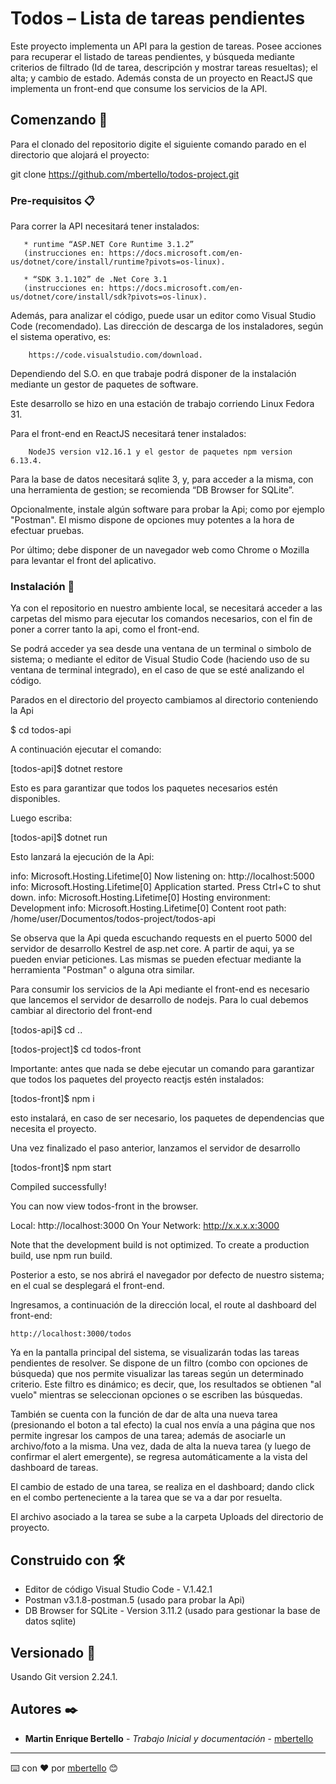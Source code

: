 ﻿
# Todos – Lista de tareas pendientes

Este proyecto implementa un API para la gestion de tareas. Posee acciones para recuperar el listado de tareas pendientes, y búsqueda mediante criterios de filtrado (Id de tarea, descripción y mostrar tareas resueltas); el alta; y cambio de estado. Además consta de un proyecto en ReactJS que implementa un front-end que consume los servicios de la API.


## Comenzando 🚀

Para el clonado del repositorio digite el siguiente comando parado en el directorio que alojará el proyecto:

git clone https://github.com/mbertello/todos-project.git


### Pre-requisitos 📋

Para correr la API necesitará tener instalados: 

       * runtime “ASP.NET Core Runtime 3.1.2” 
       (instrucciones en: https://docs.microsoft.com/en-us/dotnet/core/install/runtime?pivots=os-linux).

       * “SDK 3.1.102” de .Net Core 3.1 
       (instrucciones en: https://docs.microsoft.com/en-us/dotnet/core/install/sdk?pivots=os-linux).

Además, para analizar el código, puede usar un editor como Visual Studio Code (recomendado). Las dirección de descarga de los instaladores, según el sistema operativo, es: 

        https://code.visualstudio.com/download.

Dependiendo del S.O. en que trabaje podrá disponer de la instalación mediante un gestor de paquetes de software.

Este desarrollo se hizo en una estación de trabajo corriendo Linux Fedora 31.

Para el front-end en ReactJS necesitará tener instalados:

        NodeJS version v12.16.1 y el gestor de paquetes npm version 6.13.4.

Para la base de datos necesitará sqlite 3, y, para acceder a la misma, con una herramienta de gestion; se recomienda “DB Browser for SQLite”.

Opcionalmente, instale algún software para probar la Api; como por ejemplo "Postman". El mismo dispone de opciones muy potentes a la hora de efectuar pruebas.

Por último; debe disponer de un navegador web como Chrome o Mozilla para levantar el front del aplicativo.


### Instalación 🔧

Ya con el repositorio en nuestro ambiente local, se necesitará acceder a las carpetas del mismo para ejecutar los comandos necesarios, con el fin de poner a correr tanto la api, como el front-end. 

Se podrá acceder ya sea desde una ventana de un terminal o simbolo de sistema; o mediante el editor de Visual Studio Code (haciendo uso de su ventana de terminal integrado), en el caso de que se esté analizando el código.

Parados en el directorio del proyecto cambiamos al directorio conteniendo la Api

$ cd todos-api

A continuación ejecutar el comando:

[todos-api]$ dotnet restore

Esto es para garantizar que todos los paquetes necesarios estén disponibles.

Luego escriba:

[todos-api]$ dotnet run

Esto lanzará la ejecución de la Api:

info: Microsoft.Hosting.Lifetime[0]
      Now listening on: http://localhost:5000
info: Microsoft.Hosting.Lifetime[0]
      Application started. Press Ctrl+C to shut down.
info: Microsoft.Hosting.Lifetime[0]
      Hosting environment: Development
info: Microsoft.Hosting.Lifetime[0]
      Content root path: /home/user/Documentos/todos-project/todos-api

Se observa que la Api queda escuchando requests en el puerto 5000 del servidor de desarrollo Kestrel de asp.net core. A partir de aqui, ya se pueden enviar peticiones. Las mismas se pueden efectuar mediante la herramienta "Postman" o alguna otra similar.

Para consumir los servicios de la Api mediante el front-end es necesario que lancemos el servidor de desarrollo de nodejs. Para lo cual debemos cambiar al directorio del front-end

[todos-api]$ cd ..

[todos-project]$ cd todos-front

Importante: antes que nada se debe ejecutar un comando para garantizar que todos los paquetes del proyecto reactjs estén instalados:

[todos-front]$ npm i

esto instalará, en caso de ser necesario, los paquetes de dependencias que necesita el proyecto.

Una vez finalizado el paso anterior, lanzamos el servidor de desarrollo

[todos-front]$ npm start

Compiled successfully!

You can now view todos-front in the browser.

  Local:            http://localhost:3000
  On Your Network:  http://x.x.x.x:3000

Note that the development build is not optimized.
To create a production build, use npm run build.

Posterior a esto, se nos abrirá el navegador por defecto de nuestro sistema; en el cual se desplegará el front-end.

Ingresamos, a continuación de la dirección local, el route al dashboard del front-end:

    http://localhost:3000/todos


Ya en la pantalla principal del sistema, se visualizarán todas las tareas pendientes de resolver.
Se dispone de un filtro (combo con opciones de búsqueda) que nos permite visualizar las tareas según un determinado criterio. Este filtro es dinámico; es decir, que, los resultados se obtienen "al vuelo" mientras se seleccionan opciones o se escriben las búsquedas.

También se cuenta con la función de dar de alta una nueva tarea (presionando el boton a tal efecto) la cual nos envía a una página que nos permite ingresar los campos de una tarea; además de asociarle un archivo/foto a la misma. Una vez, dada de alta la nueva tarea (y luego de confirmar el alert emergente), se regresa automáticamente a la vista del dashboard de tareas. 

El cambio de estado de una tarea, se realiza en el dashboard; dando click en el combo perteneciente a la tarea que se va a dar por resuelta.

El archivo asociado a la tarea se sube a la carpeta Uploads del directorio de proyecto.


## Construido con 🛠️

* Editor de código Visual Studio Code - V.1.42.1
* Postman v3.1.8-postman.5 (usado para probar la Api)
* DB Browser for SQLite - Version 3.11.2 (usado para gestionar la base de datos sqlite)


## Versionado 📌

Usando Git version 2.24.1.


## Autores ✒️

* **Martin Enrique Bertello** - *Trabajo Inicial y documentación* 
                              - [mbertello](https://github.com/mbertello)


---
⌨️ con ❤️ por [mbertello](https://github.com/mbertello) 😊
